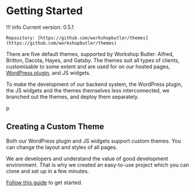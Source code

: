 # Getting Started

!!! info
    Current version: 0.5.1

    Repository: [https://github.com/workshopbutler/themes](https://github.com/workshopbutler/themes)

There are five default themes, supported by Workshop Butler: Alfred, Britton,
Dacota, Hayes, and Gatsby. The themes suit all types of clients, customisable to
some extent and are used for on our hosted pages, [WordPress plugin](../wordpress/index.md),
and JS widgets.

To make the development of our backend system, the WordPress plugin, the JS widgets and
the themes themselves less interconnected, we branched out the themes, and deploy them
separately.

p
## Creating a Custom Theme
Both our WordPress plugin and JS widgets support custom themes. You can
change the layout and styles of all pages.

We are developers and understand the value of good development environment. That is why
we created an easy-to-use project which you can clone and set up in a few minutes.

[Follow this guide](custom-theme.md) to get started.
